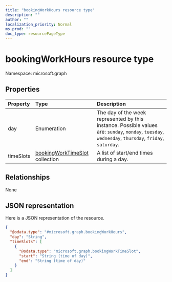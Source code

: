 ```yaml
---
title: "bookingWorkHours resource type"
description: ""
author: ""
localization_priority: Normal
ms.prod: ""
doc_type: resourcePageType
---
```


# bookingWorkHours resource type


Namespace: microsoft.graph



## Properties
|Property|Type|Description|
|:---|:---|:---|
|day|Enumeration|The day of the week represented by this instance. Possible values are: `sunday`, `monday`, `tuesday`, `wednesday`, `thursday`, `friday`, `saturday`.|
|timeSlots|[bookingWorkTimeSlot](../resources/bookingworktimeslot.md) collection|A list of start/end times during a day.|

## Relationships
None

## JSON representation
Here is a JSON representation of the resource.
<!-- {
  "blockType": "resource",
  "@odata.type": "microsoft.graph.bookingWorkHours"
}
-->
``` json
{
  "@odata.type": "#microsoft.graph.bookingWorkHours",
  "day": "String",
  "timeSlots": [
    {
      "@odata.type": "microsoft.graph.bookingWorkTimeSlot",
      "start": "String (time of day)",
      "end": "String (time of day)"
    }
  ]
}
```

